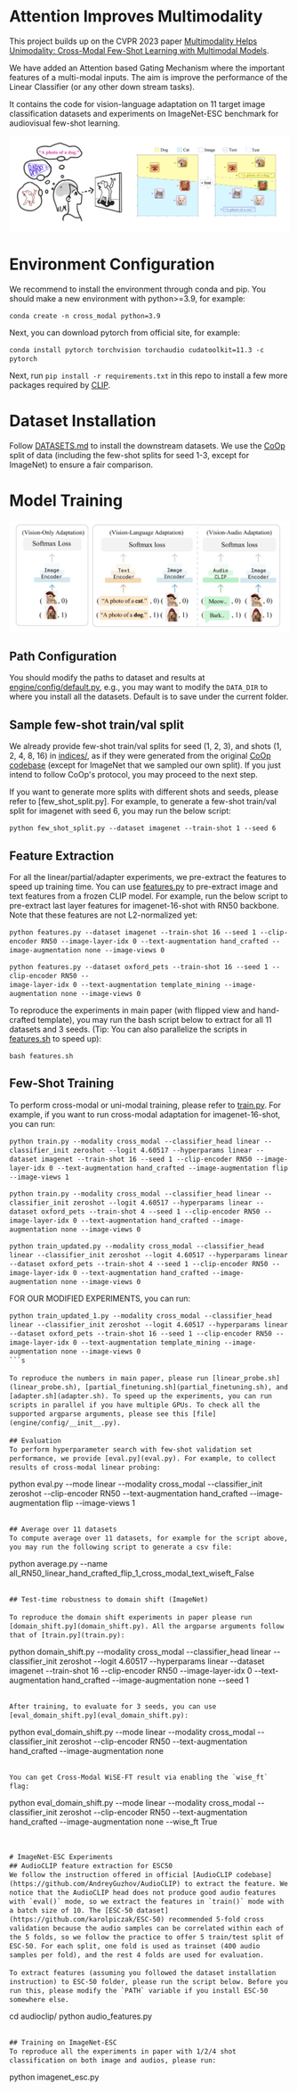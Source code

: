 # Attention Improves Multimodality
This project builds up on the CVPR 2023 paper [Multimodality Helps Unimodality:
Cross-Modal Few-Shot Learning with Multimodal Models](https://arxiv.org/abs/2301.06267). 

We have added an Attention based Gating Mechanism where the important features of a multi-modal inputs. The aim is improve the performance of the Linear Classifier (or any other down stream tasks). 

It contains the code for vision-language adaptation on 11 target image classification datasets and experiments on ImageNet-ESC benchmark for audiovisual few-shot learning.

![Motivation Figure](./assets/motivation_github.png)

# Environment Configuration
We recommend to install the environment through conda and pip. You should make a new environment with python>=3.9, for example:

```
conda create -n cross_modal python=3.9
```

Next, you can download pytorch from official site, for example:

```
conda install pytorch torchvision torchaudio cudatoolkit=11.3 -c pytorch
```

Next, run `pip install -r requirements.txt` in this repo to install a few more packages required by [CLIP](https://github.com/openai/CLIP). 

# Dataset Installation
Follow [DATASETS.md](DATASETS.md) to install the downstream datasets. We use the [CoOp](https://github.com/KaiyangZhou/CoOp) split of data (including the few-shot splits for seed 1-3, except for ImageNet) to ensure a fair comparison.


# Model Training
![Method Figure](./assets/methodology.png)

## Path Configuration
You should modify the paths to dataset and results at [engine/config/default.py](engine/config/default.py), e.g., you may want to modify the `DATA_DIR` to where you install all the datasets. Default is to save under the current folder.

## Sample few-shot train/val split
We already provide few-shot train/val splits for seed (1, 2, 3), and shots (1, 2, 4, 8, 16) in [indices/](indices/), as if they were generated from the original [CoOp codebase](https://github.com/KaiyangZhou/CoOp) (except for ImageNet that we sampled our own split). If you just intend to follow CoOp's protocol, you may proceed to the next step.

If you want to generate more splits with different shots and seeds, please refer to [few_shot_split.py]. For example, to generate a few-shot train/val split for imagenet with seed 6, you may run the below script:

```
python few_shot_split.py --dataset imagenet --train-shot 1 --seed 6
```

## Feature Extraction
For all the linear/partial/adapter experiments, we pre-extract the features to speed up training time. You can use [features.py](features.py) to pre-extract image and text features from a frozen CLIP model. For example, run the below script to pre-extract last layer features for imagenet-16-shot with RN50 backbone. Note that these features are not L2-normalized yet:

```
python features.py --dataset imagenet --train-shot 16 --seed 1 --clip-encoder RN50 --image-layer-idx 0 --text-augmentation hand_crafted --image-augmentation none --image-views 0
```

```
python features.py --dataset oxford_pets --train-shot 16 --seed 1 --clip-encoder RN50 --
image-layer-idx 0 --text-augmentation template_mining --image-augmentation none --image-views 0
```

To reproduce the experiments in main paper (with flipped view and hand-crafted template), you may run the bash script below to extract for all 11 datasets and 3 seeds. (Tip: You can also parallelize the scripts in [features.sh](features.sh) to speed up):

```
bash features.sh
```

## Few-Shot Training
To perform cross-modal or uni-modal training, please refer to [train.py](train.py). For example, if you want to run cross-modal adaptation for imagenet-16-shot, you can run:

```
python train.py --modality cross_modal --classifier_head linear --classifier_init zeroshot --logit 4.60517 --hyperparams linear --dataset imagenet --train-shot 16 --seed 1 --clip-encoder RN50 --image-layer-idx 0 --text-augmentation hand_crafted --image-augmentation flip --image-views 1
```

```
python train.py --modality cross_modal --classifier_head linear --classifier_init zeroshot --logit 4.60517 --hyperparams linear --dataset oxford_pets --train-shot 4 --seed 1 --clip-encoder RN50 --image-layer-idx 0 --text-augmentation hand_crafted --image-augmentation none --image-views 0
```

```
python train_updated.py --modality cross_modal --classifier_head linear --classifier_init zeroshot --logit 4.60517 --hyperparams linear --dataset oxford_pets --train-shot 4 --seed 1 --clip-encoder RN50 --image-layer-idx 0 --text-augmentation hand_crafted --image-augmentation none --image-views 0
```

FOR OUR MODIFIED EXPERIMENTS, you can run:
```
python train_updated_1.py --modality cross_modal --classifier_head linear --classifier_init zeroshot --logit 4.60517 --hyperparams linear --dataset oxford_pets --train-shot 16 --seed 1 --clip-encoder RN50 --image-layer-idx 0 --text-augmentation template_mining --image-augmentation none --image-views 0
```s

To reproduce the numbers in main paper, please run [linear_probe.sh](linear_probe.sh), [partial_finetuning.sh](partial_finetuning.sh), and [adapter.sh](adapter.sh). To speed up the experiments, you can run scripts in parallel if you have multiple GPUs. To check all the supported argparse arguments, please see this [file](engine/config/__init__.py).

## Evaluation
To perform hyperparameter search with few-shot validation set performance, we provide [eval.py](eval.py). For example, to collect results of cross-modal linear probing:

```
python eval.py --mode linear --modality cross_modal --classifier_init zeroshot --clip-encoder RN50 --text-augmentation hand_crafted --image-augmentation flip --image-views 1
```

## Average over 11 datasets
To compute average over 11 datasets, for example for the script above, you may run the following script to generate a csv file:
```
python average.py --name all_RN50_linear_hand_crafted_flip_1_cross_modal_text_wiseft_False
```

## Test-time robustness to domain shift (ImageNet)

To reproduce the domain shift experiments in paper please run [domain_shift.py](domain_shift.py). All the argparse arguments follow that of [train.py](train.py):

```
python domain_shift.py --modality cross_modal --classifier_head linear --classifier_init zeroshot --logit 4.60517 --hyperparams linear --dataset imagenet --train-shot 16 --clip-encoder RN50 --image-layer-idx 0 --text-augmentation hand_crafted --image-augmentation none --seed 1
```

After training, to evaluate for 3 seeds, you can use [eval_domain_shift.py](eval_domain_shift.py):

```
python eval_domain_shift.py --mode linear --modality cross_modal --classifier_init zeroshot --clip-encoder RN50 --text-augmentation hand_crafted --image-augmentation none
```

You can get Cross-Modal WiSE-FT result via enabling the `wise_ft` flag:

```
python eval_domain_shift.py --mode linear --modality cross_modal --classifier_init zeroshot --clip-encoder RN50 --text-augmentation hand_crafted --image-augmentation none --wise_ft True
```


# ImageNet-ESC Experiments
## AudioCLIP feature extraction for ESC50
We follow the instruction offered in official [AudioCLIP codebase](https://github.com/AndreyGuzhov/AudioCLIP) to extract the feature. We notice that the AudioCLIP head does not produce good audio features with `eval()` mode, so we extract the features in `train()` mode with a batch size of 10. The [ESC-50 dataset](https://github.com/karolpiczak/ESC-50) recommended 5-fold cross validation because the audio samples can be correlated within each of the 5 folds, so we follow the practice to offer 5 train/test split of ESC-50. For each split, one fold is used as trainset (400 audio samples per fold), and the rest 4 folds are used for evaluation.

To extract features (assuming you followed the dataset installation instruction) to ESC-50 folder, please run the script below. Before you run this, please modify the `PATH` variable if you install ESC-50 somewhere else.

```
cd audioclip/
python audio_features.py
```

## Training on ImageNet-ESC
To reproduce all the experiments in paper with 1/2/4 shot classification on both image and audios, please run:
```
python imagenet_esc.py
```
